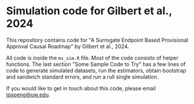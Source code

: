 # Simulation code for Gilbert et al., 2024

This repository contains code for "A Surrogate Endpoint Based Provisional Approval Causal Roadmap" by 
Gilbert et al., 2024. 

All code is inside the `ms_sim.R` file. Most of the code consists of helper functions. The last section "Some Sample
Code to Try" has a few lines of code to generate simulated datasets, run the estimators, obtain bootstrap and sandwich 
standard errors, and run a rull single simulation.

If you would like to get in touch about this code, please email jpspeng@uw.edu. 
